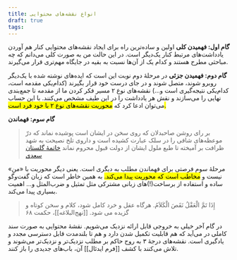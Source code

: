 ```yaml
---
title: انواع نقشه‌های محتوایی
draft: true
tags:
---
```



**گام اول: فهمیدن کلی**
اولین و ساده‌ترین راه برای ایجاد نقشه‌های محتوایی کنار هم آوردن یادداشت‌های مرتبط کنار یک‌دیگر است. در این حالت من به صورت کلی می‌دانم که چه مباحثی مطرح هستند و کدام یک از آن‌ها نسبت به بقیه در جایگاه مهم‌تری قرار می‌گیرند. 

**گام دوم: فهمیدن جزئی**
در مرحلهٔ دوم نوبت این است که ایده‌های نوشته شده با یک‌دیگر روبرو شوند، متصل شوند و در جای درست خود قرار بگیرند (کدام‌یکی مقدمه است، کدام‌یکی نتیجه‌گیری است و...) نقشه‌های نوع ۲ مسیر فکر کردن ما از مقدمه تا جمع‌بندی نهایی را می‌سازند و نقش هر یادداشت را در این طیف مشخص می‌کنند. با این حساب می‌توان ادعا کرد که <mark class='highlight-blue'>محوریت نقشه‌های نوع ۲ با خود فرد است.</mark> 

**گام سوم: فهماندن**

> بر رای روشن صاحبدلان که روی سخن در ایشان است پوشیده نماند که درّ موعظه‌های شافی را در سلک عبارت کشیده است و داروی تلخ نصیحت به شهد ظرافت بر آمیخته تا طبع ملول ایشان از دولت قبول محروم نماند
> [خاتمهٔ گلستان سعدی](https://ganjoor.net/saadi/golestan/gbab8/sh109/)

مرحلهٔ سوم فرصتی برای فهماندن مطلب به دیگری است. یعنی دیگر محوریت با «من» نیست و <mark class='highlight-blue'>مخاطب است که محوریت پیدا می‌کند.</mark> به همین خاطر است که زبان گفت‌وگو ساده و استفاده از برساخت(!)های زبانی مشترکی مثل تمثیل و ضرب‌المثل و... اهمیت بسیاری پیدا می‌کند.

>إِذَا تَمَّ الْعَقْلُ نَقَصَ الْكَلاَمُ.
>هرگاه عقل و خرد کامل شود، کلام و سخن کوتاه و گزیده می شود.
>[[نهج‌البلاغه]]، حکمت ۶۸

در گام آخر خیلی به خروجی قابل ارائه نزدیک می‌شویم. نقشهٔ محتوایی به صورت سند کاملی در می‌آید که هم قابلیت تکمیل شدن دارد و هم تا بلندمدت قابل دسترسی مجدد و یادگیری است. نقشه‌های درجهٔ ۳ به روح حاکم بر مطلب نزدیک‌تر و نزدیک‌تر می‌شوند و تلاش می‌کنند با کشف [[فرم ایدئال]] آن، باب‌های جدیدی را باز کنند.
